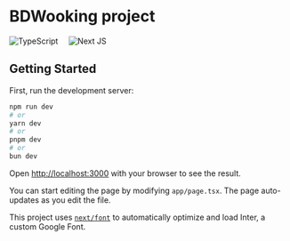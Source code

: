 # BDWooking project

![TypeScript](https://img.shields.io/badge/typescript-%23007ACC.svg?style=for-the-badge&logo=typescript&logoColor=white) <span style="margin-left: 15px;"> ![Next JS](https://img.shields.io/badge/Next-black?style=for-the-badge&logo=next.js&logoColor=white)

## Getting Started

First, run the development server:

```bash
npm run dev
# or
yarn dev
# or
pnpm dev
# or
bun dev
```

Open [http://localhost:3000](http://localhost:3000) with your browser to see the result.

You can start editing the page by modifying `app/page.tsx`. The page auto-updates as you edit the file.

This project uses [`next/font`](https://nextjs.org/docs/basic-features/font-optimization) to automatically optimize and load Inter, a custom Google Font.
